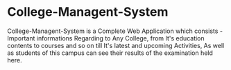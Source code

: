 # College-Managent-System
College-Managent-System is a Complete Web Application which consists - Important informations Regarding to Any College, from It's education contents to courses and so on till It's latest and upcoming Activities, As well as students of this campus can see their results of the examination held here.
